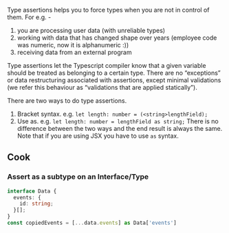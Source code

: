 
Type assertions helps you to force types when you are not in control of them. For e.g. -
1. you are processing user data (with unreliable types)
2. working with data that has changed shape over years (employee code was numeric, now it is alphanumeric :))
3. receiving data from an external program

Type assertions let the Typescript compiler know that a given variable should be treated as belonging to a certain type. There are no “exceptions” or data restructuring associated with assertions, except minimal validations (we refer this behaviour as “validations that are applied statically”).

There are two ways to do type assertions.
1. Bracket syntax. e.g. `let length: number = (<string>lengthField);`
2. Use as. e.g. `let length: number = lengthField as string;`
There is no difference between the two ways and the end result is always the same. Note that if you are using JSX you have to use `as` syntax.

## Cook
### Assert as a subtype on an Interface/Type
```ts
interface Data {
  events: {
    id: string;
  }[];
}
const copiedEvents = [...data.events] as Data['events']
```